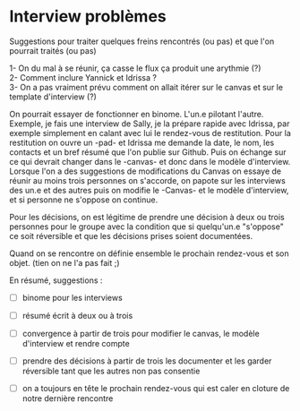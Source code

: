 # Interview problèmes

Suggestions pour traiter quelques freins rencontrés (ou pas) et que l'on pourrait traités (ou pas)  
  
1- On du mal à se réunir, ça casse le flux ça produit une arythmie (?)  
2- Comment inclure Yannick et Idrissa ?  
3- On a pas vraiment prévu comment on allait itérer sur le canvas et sur le template d'interview (?)  
  
On pourrait essayer de fonctionner en binome. L'un.e pilotant l'autre.
Exemple, je fais une interview de Sally, je la prépare rapide avec Idrissa, par exemple simplement en calant avec lui le rendez-vous de restitution. Pour la restitution on ouvre un -pad- et Idrissa me demande la date, le nom, les contacts et un bref résumé que l'on publie sur Github. Puis on échange sur ce qui devrait changer dans le -canvas- et donc dans le modèle d'interview.  
Lorsque l'on a des suggestions de modifications du Canvas on essaye de réunir au moins trois personnes on s'accorde, on papote sur les interviews des un.e et des autres puis on modifie le -Canvas- et le modèle d'interview, et si personne ne s'oppose on continue.
  
Pour les décisions, on est légitime de prendre une décision à deux ou trois personnes pour le groupe avec la condition que si quelqu'un.e "s'oppose" ce soit réversible et que les décisions prises soient documentées. 
  
Quand on se rencontre on définie ensemble le prochain rendez-vous et son objet. (tien on ne l'a pas fait ;)

En résumé, suggestions :
- [ ] binome pour les interviews
- [ ] résumé écrit à deux ou à trois
- [ ] convergence à partir de trois pour modifier le canvas, le modèle d'interview et rendre compte
- [ ] prendre des décisions à partir de trois les documenter et les garder réversible tant que les autres non pas consentie
- [ ] on a toujours en tête le prochain rendez-vous qui est caler en cloture de notre dernière rencontre

